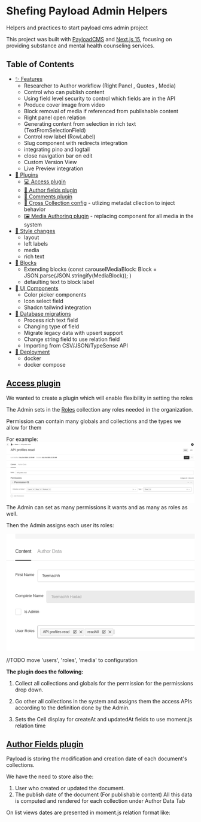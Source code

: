 # Shefing Payload Admin Helpers

Helpers and practices to start payload cms admin project

This project was built with [PayloadCMS](https://payloadcms.com/) and [Next.js 15](https://nextjs.org/), focusing on providing substance and mental health counseling services.

## Table of Contents

- [✨ Features](#features)
  - Researcher to Author workflow
    (Right Panel , Quotes , Media)
  - Control who can publish content
  - Using field level security to control which fields are in the API
  - Produce cover image from video
  - Block removal of media if referenced from publishable content
  - Right panel open relation
  - Generating content from selection in rich text (TextFromSelectionField)
  - Control row label (RowLabel)
  - Slug component with redirects integration
  - integrating pino and logtail
  - close navigation bar on edit
  - Custom Version View
  - Live Preview integration
- [🚀 Plugins](#getting-started)
    - [💻 Access plugin](#accessplugin)
    - [💁 Author fields plugin](#author-fields-plugin)
    - [📝 Comments plugin](#comments-plugin)
    - [👥️ Cross Collection config](#cross-collection-config) - utlizing metadat cllection to inject behavior
    - [🖼️ Media Authoring plugin](#media-authoring-plugin) - replacing component for all media in the system
- [🚀 Style changes](#style-changes)
  - layout
  - left labels
  - media
  - rich text
- [🚀 Blocks](#blocks)
  - Extending blocks (const carouselMediaBlock: Block = JSON.parse(JSON.stringify(MediaBlock));
    )
  - defaulting text to block label
- [🧭 UI Components](#ui-components)
  - Color picker components
  - Icon select field
  - Shadcn tailwind integration
- [💾 Database migrations](#database)
  - Process rich text field 
  - Changing type of field
  - Migrate legacy data with upsert support
  - Change string field to use relation field
  - Importing from CSV/JSON/TypeSense API
- [🚀 Deployment](#deployment)
  - docker 
  - docker compose

## [Access plugin](./src/plugins/access/accessPlugin.ts)

We wanted to create a plugin which will enable flexibility in setting the roles

The Admin sets in the [Roles](./src/collections/auth/Roles.ts) collection any roles needed in the organization.

Permission can contain many globals and collections and the types we allow for them

For example:
![img.png](img.png)
The Admin can set as many permissions it wants and as many as roles as well.

Then the Admin assigns each user its roles:

![img_1.png](img_1.png)

//TODO move 'users', 'roles', 'media' to configuration

**The plugin does the following:**

1. Collect all collections and globals for the permission for the permissions drop down. 

2. Go other all collections in the system and assigns them the access APIs according to the definition done by the Admin.

3. Sets the Cell display for createAt and updatedAt fields to use moment.js relation time 

## [Author Fields plugin](./src/plugins/author-fields/authorFieldPlugin.ts)

Payload is storing the modification and creation date of each document's collections.

We have the need to store also the:
1. User who created or updated the document.
2. The publish date of the document (For publishable content)
All this data is computed and rendered for each collection under Author Data Tab

On list views dates are presented in moment.js relation format like:

